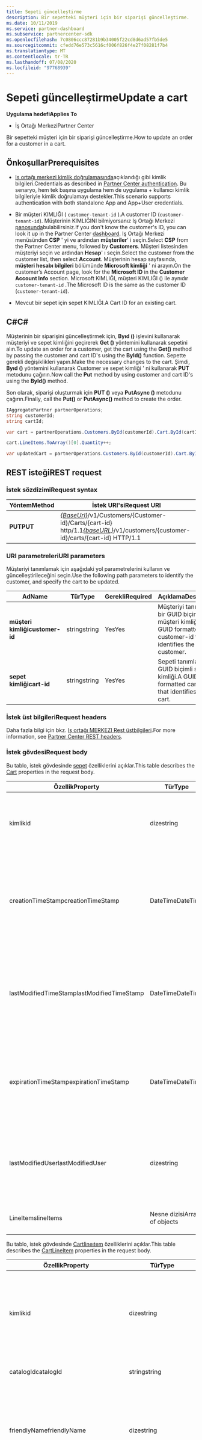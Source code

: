 ```yaml
---
title: Sepeti güncelleştirme
description: Bir sepetteki müşteri için bir siparişi güncelleştirme.
ms.date: 10/11/2019
ms.service: partner-dashboard
ms.subservice: partnercenter-sdk
ms.openlocfilehash: 7c0806ccc87281b9b34005f22cd8d6ad57fb5de5
ms.sourcegitcommit: cfedd76e573c5616cf006f826f4e27f08281f7b4
ms.translationtype: MT
ms.contentlocale: tr-TR
ms.lasthandoff: 07/08/2020
ms.locfileid: "97768939"
---
```

# <a name="update-a-cart"></a><span data-ttu-id="9b2ba-103">Sepeti güncelleştirme</span><span class="sxs-lookup"><span data-stu-id="9b2ba-103">Update a cart</span></span>

<span data-ttu-id="9b2ba-104">**Uygulama hedefi**</span><span class="sxs-lookup"><span data-stu-id="9b2ba-104">**Applies To**</span></span>

- <span data-ttu-id="9b2ba-105">İş Ortağı Merkezi</span><span class="sxs-lookup"><span data-stu-id="9b2ba-105">Partner Center</span></span>

<span data-ttu-id="9b2ba-106">Bir sepetteki müşteri için bir siparişi güncelleştirme.</span><span class="sxs-lookup"><span data-stu-id="9b2ba-106">How to update an order for a customer in a cart.</span></span>

## <a name="prerequisites"></a><span data-ttu-id="9b2ba-107">Önkoşullar</span><span class="sxs-lookup"><span data-stu-id="9b2ba-107">Prerequisites</span></span>

- <span data-ttu-id="9b2ba-108">[Iş ortağı merkezi kimlik doğrulamasında](partner-center-authentication.md)açıklandığı gibi kimlik bilgileri.</span><span class="sxs-lookup"><span data-stu-id="9b2ba-108">Credentials as described in [Partner Center authentication](partner-center-authentication.md).</span></span> <span data-ttu-id="9b2ba-109">Bu senaryo, hem tek başına uygulama hem de uygulama + kullanıcı kimlik bilgileriyle kimlik doğrulamayı destekler.</span><span class="sxs-lookup"><span data-stu-id="9b2ba-109">This scenario supports authentication with both standalone App and App+User credentials.</span></span>

- <span data-ttu-id="9b2ba-110">Bir müşteri KIMLIĞI ( `customer-tenant-id` ).</span><span class="sxs-lookup"><span data-stu-id="9b2ba-110">A customer ID (`customer-tenant-id`).</span></span> <span data-ttu-id="9b2ba-111">Müşterinin KIMLIĞINI bilmiyorsanız Iş Ortağı Merkezi [panosunda](https://partner.microsoft.com/dashboard)bulabilirsiniz.</span><span class="sxs-lookup"><span data-stu-id="9b2ba-111">If you don't know the customer's ID, you can look it up in the Partner Center [dashboard](https://partner.microsoft.com/dashboard).</span></span> <span data-ttu-id="9b2ba-112">Iş Ortağı Merkezi menüsünden **CSP** ' yi ve ardından **müşteriler**' i seçin.</span><span class="sxs-lookup"><span data-stu-id="9b2ba-112">Select **CSP** from the Partner Center menu, followed by **Customers**.</span></span> <span data-ttu-id="9b2ba-113">Müşteri listesinden müşteriyi seçin ve ardından **Hesap**' ı seçin.</span><span class="sxs-lookup"><span data-stu-id="9b2ba-113">Select the customer from the customer list, then select **Account**.</span></span> <span data-ttu-id="9b2ba-114">Müşterinin hesap sayfasında, **müşteri hesabı bilgileri** bölümünde **Microsoft kimliği** ' ni arayın.</span><span class="sxs-lookup"><span data-stu-id="9b2ba-114">On the customer’s Account page, look for the **Microsoft ID** in the **Customer Account Info** section.</span></span> <span data-ttu-id="9b2ba-115">Microsoft KIMLIĞI, müşteri KIMLIĞI () ile aynıdır `customer-tenant-id` .</span><span class="sxs-lookup"><span data-stu-id="9b2ba-115">The Microsoft ID is the same as the customer ID  (`customer-tenant-id`).</span></span>

- <span data-ttu-id="9b2ba-116">Mevcut bir sepet için sepet KIMLIĞI.</span><span class="sxs-lookup"><span data-stu-id="9b2ba-116">A Cart ID for an existing cart.</span></span>

## <a name="c"></a><span data-ttu-id="9b2ba-117">C\#</span><span class="sxs-lookup"><span data-stu-id="9b2ba-117">C\#</span></span>

<span data-ttu-id="9b2ba-118">Müşterinin bir siparişini güncelleştirmek için, **Byıd ()** işlevini kullanarak müşteriyi ve sepet kimliğini geçirerek **Get ()** yöntemini kullanarak sepetini alın.</span><span class="sxs-lookup"><span data-stu-id="9b2ba-118">To update an order for a customer, get the cart using the **Get()** method by passing the customer and cart ID's using the **ById()** function.</span></span> <span data-ttu-id="9b2ba-119">Sepette gerekli değişiklikleri yapın.</span><span class="sxs-lookup"><span data-stu-id="9b2ba-119">Make the necessary changes to the cart.</span></span> <span data-ttu-id="9b2ba-120">Şimdi, **Byıd ()** yöntemini kullanarak Customer ve sepet kimliği ' ni kullanarak **PUT** metodunu çağırın.</span><span class="sxs-lookup"><span data-stu-id="9b2ba-120">Now call the **Put** method by using customer and cart ID's using the **ById()** method.</span></span>

<span data-ttu-id="9b2ba-121">Son olarak, siparişi oluşturmak için **PUT ()** veya **PutAsync ()** metodunu çağırın.</span><span class="sxs-lookup"><span data-stu-id="9b2ba-121">Finally, call the **Put()** or **PutAsync()** method to create the order.</span></span>

``` csharp
IAggregatePartner partnerOperations;
string customerId;
string cartId;

var cart = partnerOperations.Customers.ById(customerId).Cart.ById(cartId).Get();

cart.LineItems.ToArray()[0].Quantity++;

var updatedCart = partnerOperations.Customers.ById(customerId).Cart.ById(cartId).Put(cart);
```

## <a name="rest-request"></a><span data-ttu-id="9b2ba-122">REST isteği</span><span class="sxs-lookup"><span data-stu-id="9b2ba-122">REST request</span></span>

### <a name="request-syntax"></a><span data-ttu-id="9b2ba-123">İstek sözdizimi</span><span class="sxs-lookup"><span data-stu-id="9b2ba-123">Request syntax</span></span>

| <span data-ttu-id="9b2ba-124">Yöntem</span><span class="sxs-lookup"><span data-stu-id="9b2ba-124">Method</span></span>  | <span data-ttu-id="9b2ba-125">İstek URI'si</span><span class="sxs-lookup"><span data-stu-id="9b2ba-125">Request URI</span></span>                                                                                                 |
|---------|-------------------------------------------------------------------------------------------------------------|
| <span data-ttu-id="9b2ba-126">**PUT**</span><span class="sxs-lookup"><span data-stu-id="9b2ba-126">**PUT**</span></span> | <span data-ttu-id="9b2ba-127">[*{BaseUrl}*](partner-center-rest-urls.md)/v1/Customers/{Customer-id}/Carts/{cart-id} http/1.1</span><span class="sxs-lookup"><span data-stu-id="9b2ba-127">[*{baseURL}*](partner-center-rest-urls.md)/v1/customers/{customer-id}/carts/{cart-id} HTTP/1.1</span></span>              |

### <a name="uri-parameters"></a><span data-ttu-id="9b2ba-128">URI parametreleri</span><span class="sxs-lookup"><span data-stu-id="9b2ba-128">URI parameters</span></span>

<span data-ttu-id="9b2ba-129">Müşteriyi tanımlamak için aşağıdaki yol parametrelerini kullanın ve güncelleştirileceğini seçin.</span><span class="sxs-lookup"><span data-stu-id="9b2ba-129">Use the following path parameters to identify the customer, and specify the cart to be updated.</span></span>

| <span data-ttu-id="9b2ba-130">Ad</span><span class="sxs-lookup"><span data-stu-id="9b2ba-130">Name</span></span>            | <span data-ttu-id="9b2ba-131">Tür</span><span class="sxs-lookup"><span data-stu-id="9b2ba-131">Type</span></span>     | <span data-ttu-id="9b2ba-132">Gerekli</span><span class="sxs-lookup"><span data-stu-id="9b2ba-132">Required</span></span> | <span data-ttu-id="9b2ba-133">Açıklama</span><span class="sxs-lookup"><span data-stu-id="9b2ba-133">Description</span></span>                                                            |
|-----------------|----------|----------|------------------------------------------------------------------------|
| <span data-ttu-id="9b2ba-134">**müşteri kimliği**</span><span class="sxs-lookup"><span data-stu-id="9b2ba-134">**customer-id**</span></span> | <span data-ttu-id="9b2ba-135">string</span><span class="sxs-lookup"><span data-stu-id="9b2ba-135">string</span></span>   | <span data-ttu-id="9b2ba-136">Yes</span><span class="sxs-lookup"><span data-stu-id="9b2ba-136">Yes</span></span>      | <span data-ttu-id="9b2ba-137">Müşteriyi tanımlayan bir GUID biçimli müşteri kimliği.</span><span class="sxs-lookup"><span data-stu-id="9b2ba-137">A GUID formatted customer-id that identifies the customer.</span></span>             |
| <span data-ttu-id="9b2ba-138">**sepet kimliği**</span><span class="sxs-lookup"><span data-stu-id="9b2ba-138">**cart-id**</span></span>     | <span data-ttu-id="9b2ba-139">string</span><span class="sxs-lookup"><span data-stu-id="9b2ba-139">string</span></span>   | <span data-ttu-id="9b2ba-140">Yes</span><span class="sxs-lookup"><span data-stu-id="9b2ba-140">Yes</span></span>      | <span data-ttu-id="9b2ba-141">Sepeti tanımlayan bir GUID biçimli sepet kimliği.</span><span class="sxs-lookup"><span data-stu-id="9b2ba-141">A GUID formatted cart-id that identifies the cart.</span></span>                     |

### <a name="request-headers"></a><span data-ttu-id="9b2ba-142">İstek üst bilgileri</span><span class="sxs-lookup"><span data-stu-id="9b2ba-142">Request headers</span></span>

<span data-ttu-id="9b2ba-143">Daha fazla bilgi için bkz. [Iş ortağı MERKEZI Rest üstbilgileri](headers.md).</span><span class="sxs-lookup"><span data-stu-id="9b2ba-143">For more information, see [Partner Center REST headers](headers.md).</span></span>

### <a name="request-body"></a><span data-ttu-id="9b2ba-144">İstek gövdesi</span><span class="sxs-lookup"><span data-stu-id="9b2ba-144">Request body</span></span>

<span data-ttu-id="9b2ba-145">Bu tablo, istek gövdesinde [sepet](cart-resources.md) özelliklerini açıklar.</span><span class="sxs-lookup"><span data-stu-id="9b2ba-145">This table describes the [Cart](cart-resources.md) properties in the request body.</span></span>

| <span data-ttu-id="9b2ba-146">Özellik</span><span class="sxs-lookup"><span data-stu-id="9b2ba-146">Property</span></span>              | <span data-ttu-id="9b2ba-147">Tür</span><span class="sxs-lookup"><span data-stu-id="9b2ba-147">Type</span></span>             | <span data-ttu-id="9b2ba-148">Gerekli</span><span class="sxs-lookup"><span data-stu-id="9b2ba-148">Required</span></span>        | <span data-ttu-id="9b2ba-149">Açıklama</span><span class="sxs-lookup"><span data-stu-id="9b2ba-149">Description</span></span>                                                                                               |
|-----------------------|------------------|-----------------|-----------------------------------------------------------------------------------------------------------|
| <span data-ttu-id="9b2ba-150">kimlik</span><span class="sxs-lookup"><span data-stu-id="9b2ba-150">id</span></span>                    | <span data-ttu-id="9b2ba-151">dize</span><span class="sxs-lookup"><span data-stu-id="9b2ba-151">string</span></span>           | <span data-ttu-id="9b2ba-152">No</span><span class="sxs-lookup"><span data-stu-id="9b2ba-152">No</span></span>              | <span data-ttu-id="9b2ba-153">Sepet başarıyla oluşturulduktan sonra sağlanan bir sepet tanımlayıcısı.</span><span class="sxs-lookup"><span data-stu-id="9b2ba-153">A cart identifier that is supplied upon successful creation of the cart.</span></span>                                  |
| <span data-ttu-id="9b2ba-154">creationTimeStamp</span><span class="sxs-lookup"><span data-stu-id="9b2ba-154">creationTimeStamp</span></span>     | <span data-ttu-id="9b2ba-155">DateTime</span><span class="sxs-lookup"><span data-stu-id="9b2ba-155">DateTime</span></span>         | <span data-ttu-id="9b2ba-156">No</span><span class="sxs-lookup"><span data-stu-id="9b2ba-156">No</span></span>              | <span data-ttu-id="9b2ba-157">Sepetin oluşturulduğu tarih ve saat biçimi.</span><span class="sxs-lookup"><span data-stu-id="9b2ba-157">The date the cart was created, in date-time format.</span></span> <span data-ttu-id="9b2ba-158">Sepet başarıyla oluşturulduktan sonra uygulandı.</span><span class="sxs-lookup"><span data-stu-id="9b2ba-158">Applied upon successful creation of the cart.</span></span>        |
| <span data-ttu-id="9b2ba-159">lastModifiedTimeStamp</span><span class="sxs-lookup"><span data-stu-id="9b2ba-159">lastModifiedTimeStamp</span></span> | <span data-ttu-id="9b2ba-160">DateTime</span><span class="sxs-lookup"><span data-stu-id="9b2ba-160">DateTime</span></span>         | <span data-ttu-id="9b2ba-161">No</span><span class="sxs-lookup"><span data-stu-id="9b2ba-161">No</span></span>              | <span data-ttu-id="9b2ba-162">Sepetin son güncelleştirildiği tarih ve saat biçimi.</span><span class="sxs-lookup"><span data-stu-id="9b2ba-162">The date the cart was last updated, in date-time format.</span></span> <span data-ttu-id="9b2ba-163">Sepet başarıyla oluşturulduktan sonra uygulandı.</span><span class="sxs-lookup"><span data-stu-id="9b2ba-163">Applied upon successful creation of the cart.</span></span>    |
| <span data-ttu-id="9b2ba-164">expirationTimeStamp</span><span class="sxs-lookup"><span data-stu-id="9b2ba-164">expirationTimeStamp</span></span>   | <span data-ttu-id="9b2ba-165">DateTime</span><span class="sxs-lookup"><span data-stu-id="9b2ba-165">DateTime</span></span>         | <span data-ttu-id="9b2ba-166">No</span><span class="sxs-lookup"><span data-stu-id="9b2ba-166">No</span></span>              | <span data-ttu-id="9b2ba-167">Sepetin süresinin dolacağı tarih-saat biçiminde.</span><span class="sxs-lookup"><span data-stu-id="9b2ba-167">The date the cart will expire, in date-time format.</span></span>  <span data-ttu-id="9b2ba-168">Sepet başarıyla oluşturulduktan sonra uygulandı.</span><span class="sxs-lookup"><span data-stu-id="9b2ba-168">Applied upon successful creation of cart.</span></span>            |
| <span data-ttu-id="9b2ba-169">lastModifiedUser</span><span class="sxs-lookup"><span data-stu-id="9b2ba-169">lastModifiedUser</span></span>      | <span data-ttu-id="9b2ba-170">dize</span><span class="sxs-lookup"><span data-stu-id="9b2ba-170">string</span></span>           | <span data-ttu-id="9b2ba-171">No</span><span class="sxs-lookup"><span data-stu-id="9b2ba-171">No</span></span>              | <span data-ttu-id="9b2ba-172">Sepetini son güncelleştiren Kullanıcı.</span><span class="sxs-lookup"><span data-stu-id="9b2ba-172">The user who last updated the cart.</span></span> <span data-ttu-id="9b2ba-173">Sepet başarıyla oluşturulduktan sonra uygulandı.</span><span class="sxs-lookup"><span data-stu-id="9b2ba-173">Applied upon successful creation of cart.</span></span>                             |
| <span data-ttu-id="9b2ba-174">LineItems</span><span class="sxs-lookup"><span data-stu-id="9b2ba-174">lineItems</span></span>             | <span data-ttu-id="9b2ba-175">Nesne dizisi</span><span class="sxs-lookup"><span data-stu-id="9b2ba-175">Array of objects</span></span> | <span data-ttu-id="9b2ba-176">Yes</span><span class="sxs-lookup"><span data-stu-id="9b2ba-176">Yes</span></span>             | <span data-ttu-id="9b2ba-177">Bir [Cartlineıtem](cart-resources.md#cartlineitem) kaynakları dizisi.</span><span class="sxs-lookup"><span data-stu-id="9b2ba-177">An Array of [CartLineItem](cart-resources.md#cartlineitem) resources.</span></span>                                               |

<span data-ttu-id="9b2ba-178">Bu tablo, istek gövdesinde [Cartlineıtem](cart-resources.md#cartlineitem) özelliklerini açıklar.</span><span class="sxs-lookup"><span data-stu-id="9b2ba-178">This table describes the [CartLineItem](cart-resources.md#cartlineitem) properties in the request body.</span></span>

| <span data-ttu-id="9b2ba-179">Özellik</span><span class="sxs-lookup"><span data-stu-id="9b2ba-179">Property</span></span>             | <span data-ttu-id="9b2ba-180">Tür</span><span class="sxs-lookup"><span data-stu-id="9b2ba-180">Type</span></span>                        | <span data-ttu-id="9b2ba-181">Gerekli</span><span class="sxs-lookup"><span data-stu-id="9b2ba-181">Required</span></span>     | <span data-ttu-id="9b2ba-182">Açıklama</span><span class="sxs-lookup"><span data-stu-id="9b2ba-182">Description</span></span>                                                                                        |
|----------------------|-----------------------------|--------------|----------------------------------------------------------------------------------------------------|
| <span data-ttu-id="9b2ba-183">kimlik</span><span class="sxs-lookup"><span data-stu-id="9b2ba-183">id</span></span>                   | <span data-ttu-id="9b2ba-184">dize</span><span class="sxs-lookup"><span data-stu-id="9b2ba-184">string</span></span>                      | <span data-ttu-id="9b2ba-185">No</span><span class="sxs-lookup"><span data-stu-id="9b2ba-185">No</span></span>           | <span data-ttu-id="9b2ba-186">Sepet çizgisi öğesi için benzersiz bir tanımlayıcı.</span><span class="sxs-lookup"><span data-stu-id="9b2ba-186">A Unique identifier for a cart line item.</span></span> <span data-ttu-id="9b2ba-187">Sepet başarıyla oluşturulduktan sonra uygulandı.</span><span class="sxs-lookup"><span data-stu-id="9b2ba-187">Applied upon successful creation of cart.</span></span>                |
| <span data-ttu-id="9b2ba-188">catalogId</span><span class="sxs-lookup"><span data-stu-id="9b2ba-188">catalogId</span></span>            | <span data-ttu-id="9b2ba-189">string</span><span class="sxs-lookup"><span data-stu-id="9b2ba-189">string</span></span>                      | <span data-ttu-id="9b2ba-190">Yes</span><span class="sxs-lookup"><span data-stu-id="9b2ba-190">Yes</span></span>          | <span data-ttu-id="9b2ba-191">Katalog öğesi tanımlayıcısı.</span><span class="sxs-lookup"><span data-stu-id="9b2ba-191">The catalog item identifier.</span></span>                                                                       |
| <span data-ttu-id="9b2ba-192">friendlyName</span><span class="sxs-lookup"><span data-stu-id="9b2ba-192">friendlyName</span></span>         | <span data-ttu-id="9b2ba-193">dize</span><span class="sxs-lookup"><span data-stu-id="9b2ba-193">string</span></span>                      | <span data-ttu-id="9b2ba-194">No</span><span class="sxs-lookup"><span data-stu-id="9b2ba-194">No</span></span>           | <span data-ttu-id="9b2ba-195">İsteğe bağlı.</span><span class="sxs-lookup"><span data-stu-id="9b2ba-195">Optional.</span></span> <span data-ttu-id="9b2ba-196">Belirsizliği ortadan kaldırmaya yardımcı olmak için iş ortağı tarafından tanımlanan öğenin kolay adı.</span><span class="sxs-lookup"><span data-stu-id="9b2ba-196">The friendly name for the item defined by the partner to help disambiguate.</span></span>              |
| <span data-ttu-id="9b2ba-197">miktar</span><span class="sxs-lookup"><span data-stu-id="9b2ba-197">quantity</span></span>             | <span data-ttu-id="9b2ba-198">int</span><span class="sxs-lookup"><span data-stu-id="9b2ba-198">int</span></span>                         | <span data-ttu-id="9b2ba-199">Yes</span><span class="sxs-lookup"><span data-stu-id="9b2ba-199">Yes</span></span>          | <span data-ttu-id="9b2ba-200">Lisans veya örnek sayısı.</span><span class="sxs-lookup"><span data-stu-id="9b2ba-200">The number of licenses or instances.</span></span>     |
| <span data-ttu-id="9b2ba-201">currencyCode</span><span class="sxs-lookup"><span data-stu-id="9b2ba-201">currencyCode</span></span>         | <span data-ttu-id="9b2ba-202">dize</span><span class="sxs-lookup"><span data-stu-id="9b2ba-202">string</span></span>                      | <span data-ttu-id="9b2ba-203">No</span><span class="sxs-lookup"><span data-stu-id="9b2ba-203">No</span></span>           | <span data-ttu-id="9b2ba-204">Para birimi kodu.</span><span class="sxs-lookup"><span data-stu-id="9b2ba-204">The currency code.</span></span>                                                                                 |
| <span data-ttu-id="9b2ba-205">Bilimlingcycle</span><span class="sxs-lookup"><span data-stu-id="9b2ba-205">billingCycle</span></span>         | <span data-ttu-id="9b2ba-206">Nesne</span><span class="sxs-lookup"><span data-stu-id="9b2ba-206">Object</span></span>                      | <span data-ttu-id="9b2ba-207">Yes</span><span class="sxs-lookup"><span data-stu-id="9b2ba-207">Yes</span></span>          | <span data-ttu-id="9b2ba-208">Geçerli dönem için ayarlanan faturalandırma dönemi türü.</span><span class="sxs-lookup"><span data-stu-id="9b2ba-208">The type of billing cycle set for the current period.</span></span>                                              |
| <span data-ttu-id="9b2ba-209">Katılımcılar</span><span class="sxs-lookup"><span data-stu-id="9b2ba-209">participants</span></span>         | <span data-ttu-id="9b2ba-210">Nesne dizesi çiftlerinin listesi</span><span class="sxs-lookup"><span data-stu-id="9b2ba-210">List of Object String pairs</span></span> | <span data-ttu-id="9b2ba-211">No</span><span class="sxs-lookup"><span data-stu-id="9b2ba-211">No</span></span>           | <span data-ttu-id="9b2ba-212">Satın alımdaki katılımcılar koleksiyonu.</span><span class="sxs-lookup"><span data-stu-id="9b2ba-212">A collection of participants on the purchase.</span></span>                                                      |
| <span data-ttu-id="9b2ba-213">provisioningContext</span><span class="sxs-lookup"><span data-stu-id="9b2ba-213">provisioningContext</span></span>  | <span data-ttu-id="9b2ba-214">Sözlük<dize, dize></span><span class="sxs-lookup"><span data-stu-id="9b2ba-214">Dictionary<string, string></span></span>  | <span data-ttu-id="9b2ba-215">No</span><span class="sxs-lookup"><span data-stu-id="9b2ba-215">No</span></span>           | <span data-ttu-id="9b2ba-216">Teklifin sağlanması için kullanılan bir bağlam.</span><span class="sxs-lookup"><span data-stu-id="9b2ba-216">A context used for provisioning of offer.</span></span>                                                          |
| <span data-ttu-id="9b2ba-217">orderGroup</span><span class="sxs-lookup"><span data-stu-id="9b2ba-217">orderGroup</span></span>           | <span data-ttu-id="9b2ba-218">dize</span><span class="sxs-lookup"><span data-stu-id="9b2ba-218">string</span></span>                      | <span data-ttu-id="9b2ba-219">No</span><span class="sxs-lookup"><span data-stu-id="9b2ba-219">No</span></span>           | <span data-ttu-id="9b2ba-220">Hangi öğelerin birlikte yerleştirilebileceğini belirten bir grup.</span><span class="sxs-lookup"><span data-stu-id="9b2ba-220">A group to indicate which items can be placed together.</span></span>                                            |
| <span data-ttu-id="9b2ba-221">error</span><span class="sxs-lookup"><span data-stu-id="9b2ba-221">error</span></span>                | <span data-ttu-id="9b2ba-222">Nesne</span><span class="sxs-lookup"><span data-stu-id="9b2ba-222">Object</span></span>                      | <span data-ttu-id="9b2ba-223">No</span><span class="sxs-lookup"><span data-stu-id="9b2ba-223">No</span></span>           | <span data-ttu-id="9b2ba-224">Bir hata durumunda sepet oluşturulduktan sonra uygulandı.</span><span class="sxs-lookup"><span data-stu-id="9b2ba-224">Applied after cart is created in case of an error.</span></span>                                                 |

### <a name="request-example"></a><span data-ttu-id="9b2ba-225">İstek örneği</span><span class="sxs-lookup"><span data-stu-id="9b2ba-225">Request example</span></span>

```http
PUT /v1/customers/d6bf25b7-e0a8-4f2d-a31b-97b55cfc774d/carts/65faf57b-0205-47ee-92b3-08dcf233ea73/ HTTP/1.1
Authorization: Bearer <token>
Accept: application/json
MS-RequestId: 4fa6dad6-a89f-4875-8247-8294a10ae1cf
MS-CorrelationId: 0e93c70c-977a-4a88-9580-7cf084c73286
X-Locale: en-US
MS-PartnerCenter-Client: Partner Center .NET SDK
Content-Type: application/json
Host: api.partnercenter.microsoft.com
Content-Length: 496
Expect: 100-continue

{
    {
        "Id":"b4c8fdea-cbe4-4d17-9576-13fcacbf9605",
        "CreationTimestamp":"2018-03-15T17:15:02.3840528Z",
        "LastModifiedTimestamp":"2018-03-15T17:15:02.3840528Z",
        "ExpirationTimestamp":"0001-01-01T00:00:00",
        "LastModifiedUser":"2713ccd7-ea3b-470a-9cfb-451d5d0482cc",
        "LineItems":[
            {
                "Id":0,
                "CatalogItemId":"DG7GMGF0DWTL:0001:DG7GMGF0DSJB",
                "FriendlyName":"A_sample_Azure_RI",
                "Quantity":2,
                "BillingCycle":"one_time",
                "ProvisioningContext": {
                    "SubscriptionId": "3D5ECED6-1151-44C7-AEE6-70A4BB725666",
                    "Scope": "shared",
                    "Duration": "1Year"
                }
            }
        ],
    }
}
```

## <a name="rest-response"></a><span data-ttu-id="9b2ba-226">REST yanıtı</span><span class="sxs-lookup"><span data-stu-id="9b2ba-226">REST response</span></span>

<span data-ttu-id="9b2ba-227">Başarılı olursa, bu yöntem yanıt gövdesinde doldurulmuş [sepet](cart-resources.md) kaynağını döndürür.</span><span class="sxs-lookup"><span data-stu-id="9b2ba-227">If successful, this method returns the populated [Cart](cart-resources.md) resource in the response body.</span></span>

### <a name="response-success-and-error-codes"></a><span data-ttu-id="9b2ba-228">Yanıt başarısı ve hata kodları</span><span class="sxs-lookup"><span data-stu-id="9b2ba-228">Response success and error codes</span></span>

<span data-ttu-id="9b2ba-229">Her yanıt başarı veya başarısızlık ve ek hata ayıklama bilgilerini gösteren bir HTTP durum kodu ile gelir.</span><span class="sxs-lookup"><span data-stu-id="9b2ba-229">Each response comes with an HTTP status code that indicates success or failure and additional debugging information.</span></span> <span data-ttu-id="9b2ba-230">Bu kodu, hata türünü ve ek parametreleri okumak için bir ağ izleme aracı kullanın.</span><span class="sxs-lookup"><span data-stu-id="9b2ba-230">Use a network trace tool to read this code, error type, and additional parameters.</span></span> <span data-ttu-id="9b2ba-231">Tam liste için bkz. [hata kodları](error-codes.md).</span><span class="sxs-lookup"><span data-stu-id="9b2ba-231">For the full list, see [Error Codes](error-codes.md).</span></span>

### <a name="response-example"></a><span data-ttu-id="9b2ba-232">Yanıt örneği</span><span class="sxs-lookup"><span data-stu-id="9b2ba-232">Response example</span></span>

```http
HTTP/1.1 201 Created
Content-Length: 764
Content-Type: application/json; charset=utf-8
MS-CorrelationId: 0e93c70c-977a-4a88-9580-7cf084c73286
MS-RequestId: 4fa6dad6-a89f-4875-8247-8294a10ae1cf
X-Locale: en-US,en-US
MS-CV: sF/wRa2ih0CzbABc.0
MS-ServerId: 000001
Date: Thu, 15 Mar 2018 17:15:01 GMT
{
    "id": "b4c8fdea-cbe4-4d17-9576-13fcacbf9605",
    "creationTimestamp": "2018-03-15T17:15:02.3840528Z",
    "lastModifiedTimestamp": "2018-03-15T17:15:02.3840528Z",
    "lastModifiedUser": "2713ccd7-ea3b-470a-9cfb-451d5d0482cc",
    "lineItems": [
        {
            "id": 0,
            "catalogItemId": "DG7GMGF0DWTL:0001:DG7GMGF0DSJB",
            "friendlyName": "A_sample_Azure_RI",
            "quantity": 2,
            "currencyCode": "USD",
            "billingCycle": "one_time",
            "ProvisioningContext": {
                "subscriptionId": "3D5ECED6-1151-44C7-AEE6-70A4BB725666",
                "scope": "shared",
                "duration": "1Year"
            }
            "orderGroup": "0"
        }
    ],
    "links": {
        "self": {
            "uri": "/v1/customers/d6bf25b7-e0a8-4f2d-a31b-97b55cfc774d/carts/b4c8fdea-cbe4-4d17-9576-13fcacbf9605/",
            "method": "GET",
            "headers": []
        }
    },
    "attributes": {
        "objectType": "Cart"
    }
}
```
